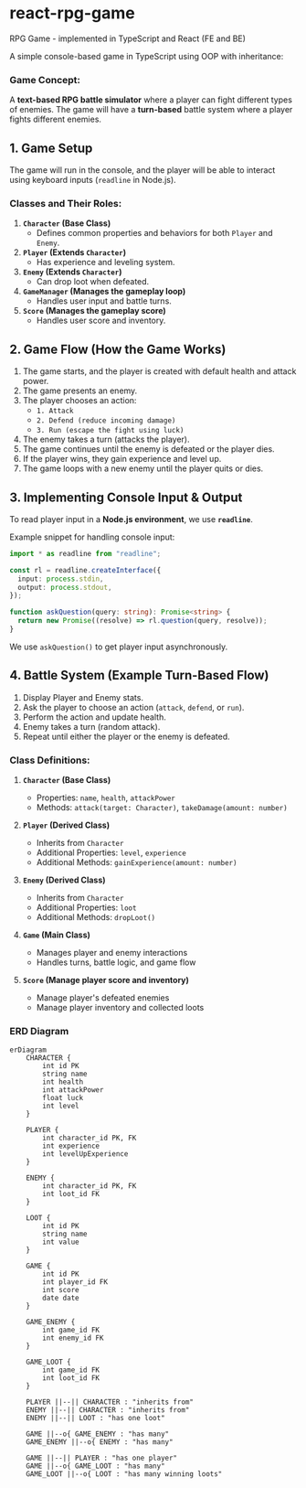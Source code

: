 # react-rpg-game
RPG Game - implemented in TypeScript and React (FE and BE)

A simple console-based game in TypeScript using OOP with inheritance:

### **Game Concept:**  
A **text-based RPG battle simulator** where a player can fight different types of enemies.
The game will have a **turn-based** battle system where a player fights different enemies.

## **1. Game Setup**
The game will run in the console, and the player will be able to interact using keyboard inputs (`readline` in Node.js).  

### **Classes and Their Roles:**
1. **`Character` (Base Class)**  
   - Defines common properties and behaviors for both `Player` and `Enemy`.
2. **`Player` (Extends `Character`)**  
   - Has experience and leveling system.
3. **`Enemy` (Extends `Character`)**  
   - Can drop loot when defeated.
4. **`GameManager` (Manages the gameplay loop)**  
   - Handles user input and battle turns.
5. **`Score` (Manages the gameplay score)**  
   - Handles user score and inventory.

## **2. Game Flow (How the Game Works)**
1. The game starts, and the player is created with default health and attack power.
2. The game presents an enemy.
3. The player chooses an action:
   - `1. Attack`
   - `2. Defend (reduce incoming damage)`
   - `3. Run (escape the fight using luck)`
4. The enemy takes a turn (attacks the player).
5. The game continues until the enemy is defeated or the player dies.
6. If the player wins, they gain experience and level up.
7. The game loops with a new enemy until the player quits or dies.

## **3. Implementing Console Input & Output**
To read player input in a **Node.js environment**, we use **`readline`**.

Example snippet for handling console input:
```typescript
import * as readline from "readline";

const rl = readline.createInterface({
  input: process.stdin,
  output: process.stdout,
});

function askQuestion(query: string): Promise<string> {
  return new Promise((resolve) => rl.question(query, resolve));
}
```
We use `askQuestion()` to get player input asynchronously.

## **4. Battle System (Example Turn-Based Flow)**
1. Display Player and Enemy stats.
2. Ask the player to choose an action (`attack`, `defend`, or `run`).
3. Perform the action and update health.
4. Enemy takes a turn (random attack).
5. Repeat until either the player or the enemy is defeated.

### **Class Definitions:**  

1. **`Character` (Base Class)**
   - Properties: `name`, `health`, `attackPower`
   - Methods: `attack(target: Character)`, `takeDamage(amount: number)`

2. **`Player` (Derived Class)**
   - Inherits from `Character`
   - Additional Properties: `level`, `experience`
   - Additional Methods: `gainExperience(amount: number)`

3. **`Enemy` (Derived Class)**
   - Inherits from `Character`
   - Additional Properties: `loot`
   - Additional Methods: `dropLoot()`

4. **`Game` (Main Class)**
   - Manages player and enemy interactions
   - Handles turns, battle logic, and game flow

5. **`Score` (Manage player score and inventory)**
   - Manage player's defeated enemies
   - Manage player inventory and collected loots

### ERD Diagram

```mermaid
erDiagram
    CHARACTER {
        int id PK
        string name
        int health
        int attackPower
        float luck
        int level
    }
    
    PLAYER {
        int character_id PK, FK
        int experience
        int levelUpExperience
    }
    
    ENEMY {
        int character_id PK, FK
        int loot_id FK
    }
    
    LOOT {
        int id PK
        string name
        int value
    }
    
    GAME {
        int id PK
        int player_id FK
        int score
        date date
    }

    GAME_ENEMY {
        int game_id FK
        int enemy_id FK
    }

    GAME_LOOT {
        int game_id FK
        int loot_id FK
    }

    PLAYER ||--|| CHARACTER : "inherits from"
    ENEMY ||--|| CHARACTER : "inherits from"
    ENEMY ||--|| LOOT : "has one loot"

    GAME ||--o{ GAME_ENEMY : "has many"
    GAME_ENEMY ||--o{ ENEMY : "has many"

    GAME ||--|| PLAYER : "has one player"
    GAME ||--o{ GAME_LOOT : "has many"
    GAME_LOOT ||--o{ LOOT : "has many winning loots"
```